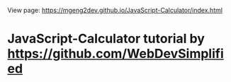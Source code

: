 View page: https://mgeng2dev.github.io/JavaScript-Calculator/index.html

# JavaScript-Calculator tutorial by https://github.com/WebDevSimplified
